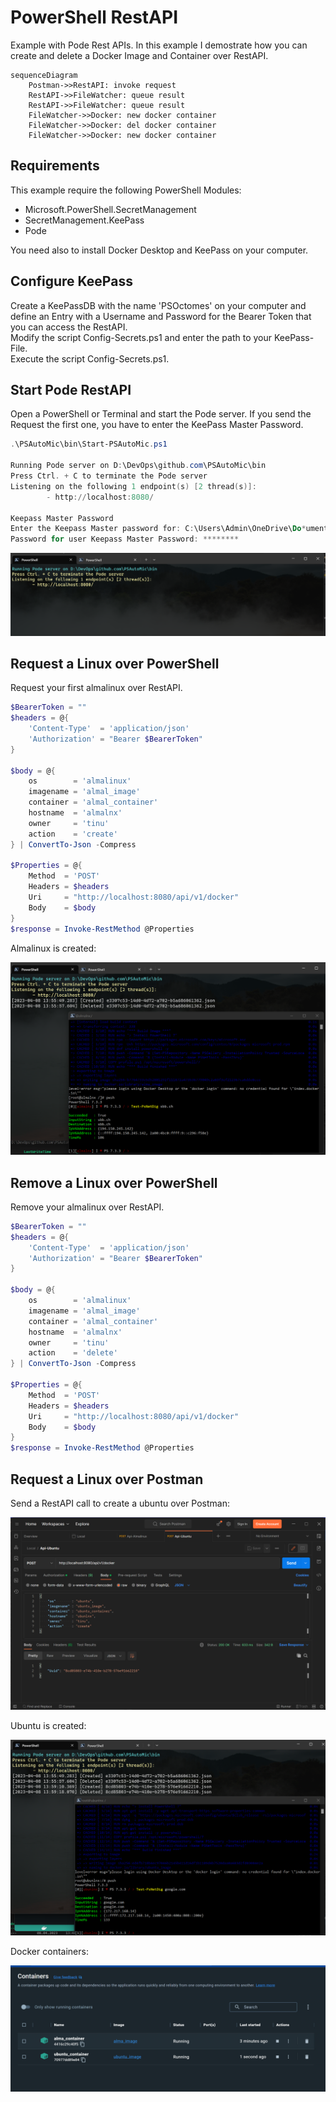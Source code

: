 # PowerShell RestAPI

Example with Pode Rest APIs. In this example I demostrate how you can create and delete a Docker Image and Container over RestAPI.

````mermaid
sequenceDiagram
    Postman->>RestAPI: invoke request
    RestAPI->>FileWatcher: queue result
    RestAPI->>FileWatcher: queue result
    FileWatcher->>Docker: new docker container
    FileWatcher->>Docker: del docker container
    FileWatcher->>Docker: new docker container
````

## Requirements

This example require the following PowerShell Modules:

- Microsoft.PowerShell.SecretManagement
- SecretManagement.KeePass
- Pode

You need also to install Docker Desktop and KeePass on your computer.

## Configure KeePass

Create a KeePassDB with the name 'PSOctomes' on your computer and define an Entry with a Username and Password for the Bearer Token that you can access the RestAPI.  
Modify the script Config-Secrets.ps1 and enter the path to your KeePass-File.  
Execute the script Config-Secrets.ps1.

## Start Pode RestAPI

Open a PowerShell or Terminal and start the Pode server. If you send the Request the first one, you have to enter the KeePass Master Password.

````powershell
.\PSAutoMic\bin\Start-PSAutoMic.ps1

Running Pode server on D:\DevOps\github.com\PSAutoMic\bin
Press Ctrl. + C to terminate the Pode server
Listening on the following 1 endpoint(s) [2 thread(s)]:
        - http://localhost:8080/

Keepass Master Password
Enter the Keepass Master password for: C:\Users\Admin\OneDrive\Do*ument*\PSOctomes.kdbx
Password for user Keepass Master Password: ********
````

![Start-RestAPI](./img/Start-RestAPI.png)

## Request a Linux over PowerShell

Request your first almalinux over RestAPI.

````powershell
$BearerToken = ""
$headers = @{
    'Content-Type'  = 'application/json'
    'Authorization' = "Bearer $BearerToken"
}

$body = @{
    os        = 'almalinux'
    imagename = 'almal_image'
    container = 'almal_container'
    hostname  = 'almalnx'
    owner     = 'tinu'
    action    = 'create'
} | ConvertTo-Json -Compress

$Properties = @{
    Method  = 'POST'
    Headers = $headers
    Uri     = "http://localhost:8080/api/v1/docker"
    Body    = $body
}
$response = Invoke-RestMethod @Properties
````

Almalinux is created:

![Created-Almalinux](./img/Created-Almalinux.png)

## Remove a Linux over PowerShell

Remove your almalinux over RestAPI.

````powershell
$BearerToken = ""
$headers = @{
    'Content-Type'  = 'application/json'
    'Authorization' = "Bearer $BearerToken"
}

$body = @{
    os        = 'almalinux'
    imagename = 'almal_image'
    container = 'almal_container'
    hostname  = 'almalnx'
    owner     = 'tinu'
    action    = 'delete'
} | ConvertTo-Json -Compress

$Properties = @{
    Method  = 'POST'
    Headers = $headers
    Uri     = "http://localhost:8080/api/v1/docker"
    Body    = $body
}
$response = Invoke-RestMethod @Properties
````

## Request a Linux over Postman

Send a RestAPI call to create a ubuntu over Postman:

![Request-Ubuntu](./img/Request-Ubuntu.png)

Ubuntu is created:

![Created-Ubuntu](./img/Created-Ubuntu.png)

Docker containers:

![Docker-Containers](./img/Docker-Containers.png)
